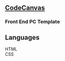 ## [CodeCanvas](https://hlaaessam.github.io/HTML-CSS-Template-/)

<h3>Front End PC Template</h3>

<h2>Languages </h2>
      HTML <br>
      CSS  <br>
      

